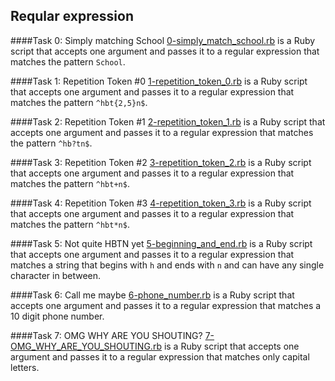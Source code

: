 ## Reqular expression

####Task 0: Simply matching School
[0-simply_match_school.rb](0-simply_match_school.rb) is a Ruby script that accepts one argument and passes it to a regular expression that matches the pattern `School`.

####Task 1: Repetition Token #0
[1-repetition_token_0.rb](1-repetition_token_0.rb) is a Ruby script that accepts one argument and passes it to a regular expression that matches the pattern `^hbt{2,5}n$`.

####Task 2: Repetition Token #1
[2-repetition_token_1.rb](2-repetition_token_1.rb) is a Ruby script that accepts one argument and passes it to a regular expression that matches the pattern `^hb?tn$`.

####Task 3: Repetition Token #2
[3-repetition_token_2.rb](3-repetition_token_2.rb) is a Ruby script that accepts one argument and passes it to a regular expression that matches the pattern `^hbt+n$`.

####Task 4: Repetition Token #3
[4-repetition_token_3.rb](4-repetition_token_3.rb) is a Ruby script that accepts one argument and passes it to a regular expression that matches the pattern `^hbt*n$`.

####Task 5: Not quite HBTN yet
[5-beginning_and_end.rb](5-beginning_and_end.rb) is a Ruby script that accepts one argument and passes it to a regular expression that matches a string that begins with `h` and ends with `n` and can have any single character in between.

####Task 6: Call me maybe
[6-phone_number.rb](6-phone_number.rb) is a Ruby script that accepts one argument and passes it to a regular expression that matches a 10 digit phone number.

####Task 7: OMG WHY ARE YOU SHOUTING?
[7-OMG_WHY_ARE_YOU_SHOUTING.rb](7-OMG_WHY_ARE_YOU_SHOUTING.rb) is a Ruby script that accepts one argument and passes it to a regular expression that matches only capital letters.
